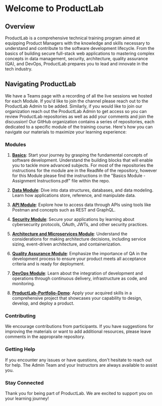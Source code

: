 # Welcome to ProductLab

## Overview

ProductLab is a comprehensive technical training program aimed at equipping Product Managers with the knowledge and skills necessary to understand and contribute to the software development lifecycle. From the basics of building secure full-stack web applications to mastering complex concepts in data management, security, architecture, quality assurance (QA), and DevOps, ProductLab prepares you to lead and innovate in the tech industry.

## Navigating ProductLab

We have a Teams page with a recording of all the live sessions we hosted for each Module. If you'd like to join the channel please reach out to the ProductLab Admin to be added. Similarly, if you would like to join our organization reach out the ProductLab Admin to get access so you can review ProductLab repositories as well as add your comments and join the discussion! Our GitHub organization contains a series of repositories, each dedicated to a specific module of the training course. Here's how you can navigate our materials to maximize your learning experience:

### Modules

1. **[Basics](https://github.com/ProductLab-1/Basics)**: Start your journey by grasping the fundamental concepts of software development. Understand the building blocks that will enable you to tackle more advanced subjects. For most of the repositories the instructions for the module are in the ReadMe of the repository, however for this Module please find the instructions in the "Basics Module - Assignment Instructions.pdf" file within the repo.

2. **[Data Module](https://github.com/ProductLab-1/Data_Module)**: Dive into data structures, databases, and data modeling. Learn how applications store, reference, and manipulate data.

3. **[API Module](https://github.com/ProductLab-1/API_Module)**: Explore how to access data through APIs using tools like Postman and concepts such as REST and GraphQL. 

4. **[Security Module](https://github.com/ProductLab-1/Security_Module)**: Secure your applications by learning about cybersecurity protocols, OAuth, JWTs, and other security practices.

5. **[Architecture and Microservices Module](https://github.com/ProductLab-1/Architecture_Microservices_Module)**: Understand the considerations for making architecture decisions, including service sizing, event-driven architecture, and containerization.

6. **[Quality Assurance Module](https://github.com/ProductLab-1/QA_Module)**: Emphasize the importance of QA in the development process to ensure your product meets all acceptance criteria and is ready for deployment.

7. **[DevOps Module](https://github.com/ProductLab-1/DevOPs_Module)**: Learn about the integration of development and operations through continuous delivery, infrastructure as code, and monitoring.

8. **[ProductLab-Portfolio-Demo](https://github.com/ProductLab-1/ProductLab-Portfolio-Demo)**: Apply your acquired skills in a comprehensive project that showcases your capability to design, develop, and deploy a product.

### Contributing

We encourage contributions from participants. If you have suggestions for improving the materials or want to add additional resources, please leave comments in the appropraite repository.

### Getting Help

If you encounter any issues or have questions, don't hesitate to reach out for help. The Admin Team and your Instructors are always available to assist you.

### Stay Connected

Thank you for being part of ProductLab. We are excited to support you on your learning journey!
